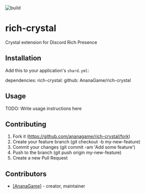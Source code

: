 ![build](https://api.travis-ci.org/AnanaGame/rich-crystal.svg?branch=master)
# rich-crystal

Crystal extension for Discord Rich Presence

## Installation

Add this to your application's `shard.yml`:

dependencies:
  rich-crystal:
    github: AnanaGame/rich-crystal

## Usage

TODO: Write usage instructions here

## Contributing

1. Fork it (https://github.com/ananagame/rich-crystal/fork)
2. Create your feature branch (git checkout -b my-new-feature)
3. Commit your changes (git commit -am 'Add some feature')
4. Push to the branch (git push origin my-new-feature)
5. Create a new Pull Request

## Contributors

- [[AnanaGame]](https://github.com/ananagame) - creator, maintainer
